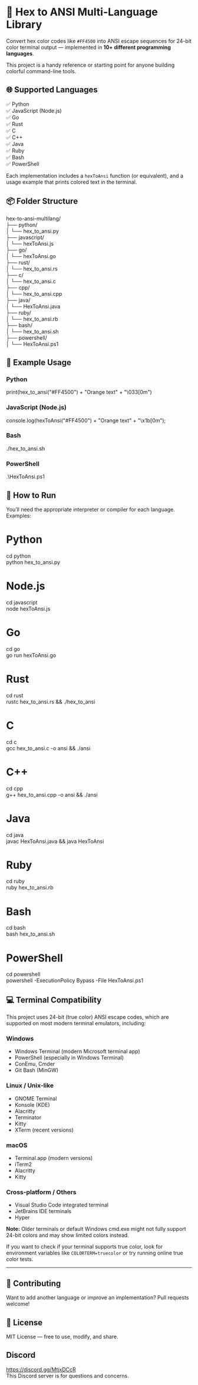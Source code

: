 # 🎨 Hex to ANSI Multi-Language Library

Convert hex color codes like `#FF4500` into ANSI escape sequences for 24-bit color terminal output — implemented in **10+ different programming languages**.

This project is a handy reference or starting point for anyone building colorful command-line tools.

## 🌐 Supported Languages

✅ Python  
✅ JavaScript (Node.js)  
✅ Go  
✅ Rust  
✅ C  
✅ C++  
✅ Java  
✅ Ruby  
✅ Bash  
✅ PowerShell  

Each implementation includes a `hexToAnsi` function (or equivalent), and a usage example that prints colored text in the terminal.

## 📦 Folder Structure

hex-to-ansi-multilang/  
├── python/  
│   └── hex_to_ansi.py  
├── javascript/  
│   └── hexToAnsi.js  
├── go/  
│   └── hexToAnsi.go  
├── rust/  
│   └── hex_to_ansi.rs  
├── c/  
│   └── hex_to_ansi.c  
├── cpp/  
│   └── hex_to_ansi.cpp  
├── java/  
│   └── HexToAnsi.java  
├── ruby/  
│   └── hex_to_ansi.rb  
├── bash/  
│   └── hex_to_ansi.sh  
├── powershell/  
│   └── HexToAnsi.ps1  

## 🧪 Example Usage

### Python

print(hex_to_ansi("#FF4500") + "Orange text" + "\033[0m")

### JavaScript (Node.js)

console.log(hexToAnsi("#FF4500") + "Orange text" + "\x1b[0m");

### Bash

./hex_to_ansi.sh

### PowerShell

.\HexToAnsi.ps1

## 🔧 How to Run

You’ll need the appropriate interpreter or compiler for each language. Examples:

# Python  
cd python  
python hex_to_ansi.py

# Node.js  
cd javascript  
node hexToAnsi.js

# Go  
cd go  
go run hexToAnsi.go

# Rust  
cd rust  
rustc hex_to_ansi.rs && ./hex_to_ansi

# C  
cd c  
gcc hex_to_ansi.c -o ansi && ./ansi

# C++  
cd cpp  
g++ hex_to_ansi.cpp -o ansi && ./ansi

# Java  
cd java  
javac HexToAnsi.java && java HexToAnsi

# Ruby  
cd ruby  
ruby hex_to_ansi.rb

# Bash  
cd bash  
bash hex_to_ansi.sh

# PowerShell  
cd powershell  
powershell -ExecutionPolicy Bypass -File HexToAnsi.ps1

## 💻 Terminal Compatibility

This project uses 24-bit (true color) ANSI escape codes, which are supported on most modern terminal emulators, including:

### Windows  
- Windows Terminal (modern Microsoft terminal app)  
- PowerShell (especially in Windows Terminal)  
- ConEmu, Cmder  
- Git Bash (MinGW)  

### Linux / Unix-like  
- GNOME Terminal  
- Konsole (KDE)  
- Alacritty  
- Terminator  
- Kitty  
- XTerm (recent versions)  

### macOS  
- Terminal.app (modern versions)  
- iTerm2  
- Alacritty  
- Kitty  

### Cross-platform / Others  
- Visual Studio Code integrated terminal  
- JetBrains IDE terminals  
- Hyper  

**Note:** Older terminals or default Windows cmd.exe might not fully support 24-bit colors and may show limited colors instead.

If you want to check if your terminal supports true color, look for environment variables like `COLORTERM=truecolor` or try running online true color tests.

---

## 💬 Contributing

Want to add another language or improve an implementation? Pull requests welcome!

## 📝 License

MIT License — free to use, modify, and share.

## Discord

https://discord.gg/MtjxDCcR  
This Discord server is for questions and concerns.
